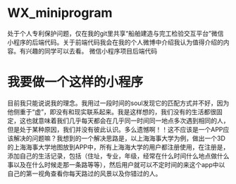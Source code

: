 # WX_miniprogram
处于个人专利保护问题，仅在我的git里共享“船舶建造与完工检验交互平台”微信小程序的后端代码。关于前端代码我会在我的个人微博中介绍我认为值得介绍的内容。有兴趣的同学可以去看。
微信小程序项目后端代码
# 我要做一个这样的小程序
目前我只能说说我的理念。我用过一段时间的soul发现它的匹配方式并不好，因为他侧重于“虚”，即没有和现实联系起来。我是这样想的，我们没有的生活都很固定，这也就意味着我们几乎每天都会在几乎同一时间同一地点多次遇到相同的人，但是处于某种原因，我们并没有彼此认识。多么遗憾啊！！这不应该是一个APP应该解决的问题嘛？我想到的一个解决思路是，以上海海事大学为例，做出一个3D的上海海事大学地图放到APP中，所有上海海大学的用户都注册使用，在注册是，添加自己的生活记录，包括（住址，专业，年级，经常在什么时间什么地点做什么事以及在什么时候走那一条路等等），然后用户就可以不定时间的来这个app中以自己的第一视角查看你每天路过的风景以及你错过的人。
